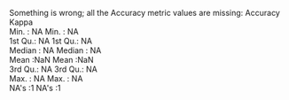Something is wrong; all the Accuracy metric values are missing:
    Accuracy       Kappa    
 Min.   : NA   Min.   : NA  
 1st Qu.: NA   1st Qu.: NA  
 Median : NA   Median : NA  
 Mean   :NaN   Mean   :NaN  
 3rd Qu.: NA   3rd Qu.: NA  
 Max.   : NA   Max.   : NA  
 NA's   :1     NA's   :1    

